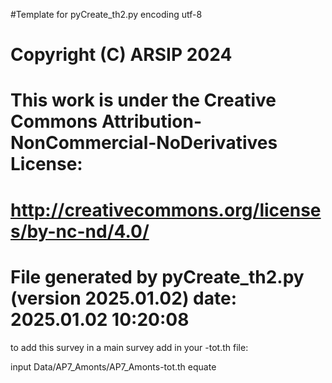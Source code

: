 #Template for pyCreate_th2.py
encoding utf-8

# Copyright (C) ARSIP 2024
# This work is under the Creative Commons Attribution-NonCommercial-NoDerivatives License:
# <http://creativecommons.org/licenses/by-nc-nd/4.0/>


# File generated by pyCreate_th2.py (version 2025.01.02) date: 2025.01.02 10:20:08

to add this survey in a main survey add in your -tot.th file: 

input Data/AP7_Amonts/AP7_Amonts-tot.th
equate
